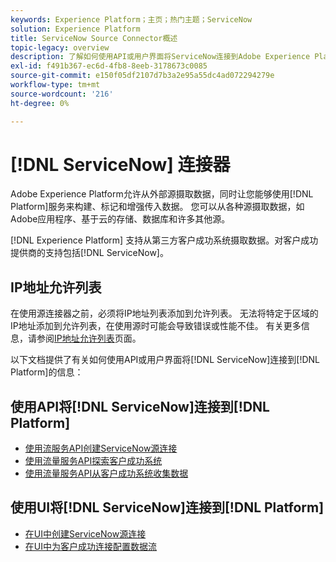 ```yaml
---
keywords: Experience Platform；主页；热门主题；ServiceNow
solution: Experience Platform
title: ServiceNow Source Connector概述
topic-legacy: overview
description: 了解如何使用API或用户界面将ServiceNow连接到Adobe Experience Platform。
exl-id: f491b367-ec6d-4fb8-8eeb-3178673c0085
source-git-commit: e150f05df2107d7b3a2e95a55dc4ad072294279e
workflow-type: tm+mt
source-wordcount: '216'
ht-degree: 0%

---
```


# [!DNL ServiceNow] 连接器

Adobe Experience Platform允许从外部源摄取数据，同时让您能够使用[!DNL Platform]服务来构建、标记和增强传入数据。 您可以从各种源摄取数据，如Adobe应用程序、基于云的存储、数据库和许多其他源。

[!DNL Experience Platform] 支持从第三方客户成功系统摄取数据。对客户成功提供商的支持包括[!DNL ServiceNow]。

## IP地址允许列表

在使用源连接器之前，必须将IP地址列表添加到允许列表。 无法将特定于区域的IP地址添加到允许列表，在使用源时可能会导致错误或性能不佳。 有关更多信息，请参阅[IP地址允许列表](../../ip-address-allow-list.md)页面。

以下文档提供了有关如何使用API或用户界面将[!DNL ServiceNow]连接到[!DNL Platform]的信息：

## 使用API将[!DNL ServiceNow]连接到[!DNL Platform]

- [使用流服务API创建ServiceNow源连接](../../tutorials/api/create/customer-success/servicenow.md)
- [使用流量服务API探索客户成功系统](../../tutorials/api/explore/customer-success.md)
- [使用流量服务API从客户成功系统收集数据](../../tutorials/api/collect/customer-success.md)

## 使用UI将[!DNL ServiceNow]连接到[!DNL Platform]

- [在UI中创建ServiceNow源连接](../../tutorials/ui/create/customer-success/servicenow.md)
- [在UI中为客户成功连接配置数据流](../../tutorials/ui/dataflow/customer-success.md)
